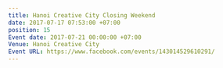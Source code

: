 ```yaml
---
title: Hanoi Creative City Closing Weekend
date: 2017-07-17 07:53:00 +07:00
position: 15
Event date: 2017-07-21 00:00:00 +07:00
Venue: Hanoi Creative City
Event URL: https://www.facebook.com/events/143014529610291/
---
```



